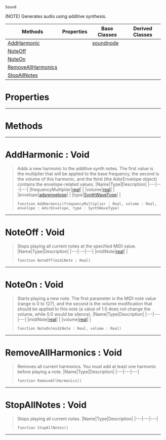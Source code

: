  `Sound`

(NOTE) Generates audio using additive synthesis.

|Methods|Properties|Base Classes|Derived Classes|
|---|---|---|---|
|[ AddHarmonic](additivesynthnode.md#addharmonic-void)| |[soundnode](soundnode.md)| |
|[ NoteOff](additivesynthnode.md#noteoff-void)| | | |
|[ NoteOn](additivesynthnode.md#noteon-void)| | | |
|[ RemoveAllHarmonics](additivesynthnode.md#removeallharmonics-void)| | | |
|[ StopAllNotes](additivesynthnode.md#stopallnotes-void)| | | |


 #  Properties


---  
 #  Methods


---  
 #  AddHarmonic : Void

> Adds a new harmonic to the additive synth notes. The first value is the multiplier that will be applied to the base frequency, the second is the volume of this harmonic, and the third (the AdsrEnvelope object) contains the envelope-related values.
> |Name|Type|Description|
> |---|---|---|
> |frequencyMultiplier|[real](../nada_base_types/real.md)| |
> |volume|[real](../nada_base_types/real.md)| |
> |envelope|[adsrenvelope](adsrenvelope.md)| |
> |type|[SynthWaveType](../enum_reference.md#synthwavetype)| |
> ```TS:Nada
> function AddHarmonic(frequencyMultiplier : Real, volume : Real, envelope : AdsrEnvelope, type : SynthWaveType)
> ``` 


---  
 #  NoteOff : Void

> Stops playing all current notes at the specified MIDI value.
> |Name|Type|Description|
> |---|---|---|
> |midiNote|[real](../nada_base_types/real.md)| |
> ```TS:Nada
> function NoteOff(midiNote : Real)
> ``` 


---  
 #  NoteOn : Void

> Starts playing a new note. The first parameter is the MIDI note value (range is 0 to 127), and the second is the volume modification that should be applied to this note (a value of 1.0 does not change the volume, while 0.0 would be silence).
> |Name|Type|Description|
> |---|---|---|
> |midiNote|[real](../nada_base_types/real.md)| |
> |volume|[real](../nada_base_types/real.md)| |
> ```TS:Nada
> function NoteOn(midiNote : Real, volume : Real)
> ``` 


---  
 #  RemoveAllHarmonics : Void

> Removes all current harmonics. You must add at least one harmonic before playing a note.
> |Name|Type|Description|
> |---|---|---|
> ```TS:Nada
> function RemoveAllHarmonics()
> ``` 


---  
 #  StopAllNotes : Void

> Stops playing all current notes.
> |Name|Type|Description|
> |---|---|---|
> ```TS:Nada
> function StopAllNotes()
> ``` 


---  
 

 
